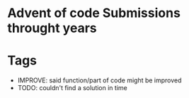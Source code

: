# Advent of code Submissions throught years

# Tags
- IMPROVE: said function/part of code might be improved
- TODO: couldn't find a solution in time